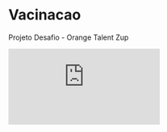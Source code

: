 # Vacinacao
Projeto Desafio - Orange Talent Zup

  ![PDF](https://cadastro-vacina.s3-sa-east-1.amazonaws.com/docs/ZUP+-+Vacina.pdf)

